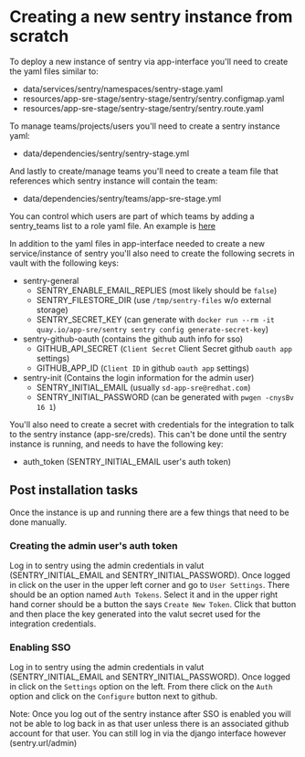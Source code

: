 # Creating a new sentry instance from scratch

To deploy a new instance of sentry via app-interface you'll need to create the yaml files similar to:

- data/services/sentry/namespaces/sentry-stage.yaml
- resources/app-sre-stage/sentry-stage/sentry/sentry.configmap.yaml
- resources/app-sre-stage/sentry-stage/sentry/sentry.route.yaml

To manage teams/projects/users you'll need to create a sentry instance yaml:

- data/dependencies/sentry/sentry-stage.yml

And lastly to create/manage teams you'll need to create a team file that references which sentry instance will contain the team:

- data/dependencies/sentry/teams/app-sre-stage.yml

You can control which users are part of which teams by adding a sentry_teams list to a role yaml file.  An example is [here](/data/teams/app-sre/roles/app-sre.yml)

In addition to the yaml files in app-interface needed to create a new service/instance of sentry you'll also need to create the following secrets in vault with the following keys:

- sentry-general
  - SENTRY_ENABLE_EMAIL_REPLIES (most likely should be `false`)
  - SENTRY_FILESTORE_DIR (use `/tmp/sentry-files` w/o external storage)
  - SENTRY_SECRET_KEY (can generate with `docker run --rm -it quay.io/app-sre/sentry sentry config generate-secret-key`)
- sentry-github-oauth (contains the github auth info for sso)
  - GITHUB_API_SECRET (`Client Secret` Client Secret github `oauth app` settings)
  - GITHUB_APP_ID (`Client ID` in github `oauth app` settings)
- sentry-init (Contains the login information for the admin user)
  - SENTRY_INITIAL_EMAIL (usually `sd-app-sre@redhat.com`)
  - SENTRY_INITIAL_PASSWORD (can be generated with `pwgen -cnysBv 16 1`)

You'll also need to create a secret with credentials for the integration to talk to the sentry instance (app-sre/creds).  This can't be done until the sentry instance is running, and needs to have the following key:

- auth_token (SENTRY_INITIAL_EMAIL user's auth token)

## Post installation tasks

Once the instance is up and running there are a few things that need to be done manually.

### Creating the admin user's auth token

Log in to sentry using the admin credentials in valut (SENTRY_INITIAL_EMAIL and SENTRY_INITIAL_PASSWORD).  Once logged in click on the user in the upper left corner and go to `User Settings`.  There should be an option named `Auth Tokens`.  Select it and in the upper right hand corner should be a button the says `Create New Token`. Click that button and then place the key generated into the valut secret used for the integration credentials.

### Enabling SSO

Log in to sentry using the admin credentials in valut (SENTRY_INITIAL_EMAIL and SENTRY_INITIAL_PASSWORD).  Once logged in click on the `Settings` option on the left.  From there click on the `Auth` option and click on the `Configure` button next to github.

Note: Once you log out of the sentry instance after SSO is enabled you will not be able to log back in as that user unless there is an associated github account for that user.  You can still log in via the django interface however (sentry.url/admin)
